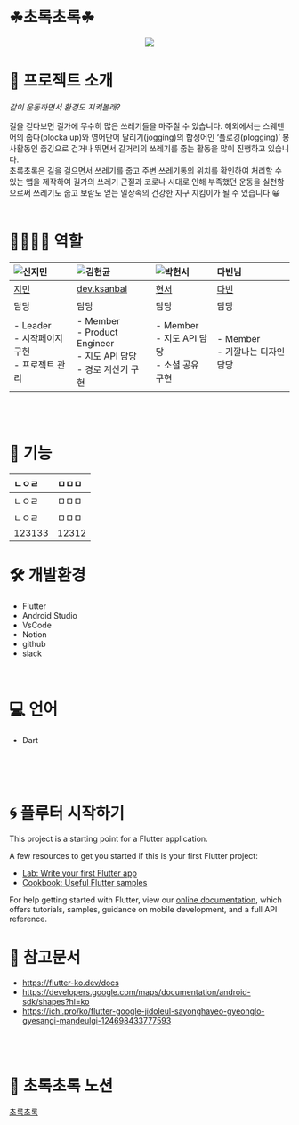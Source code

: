 ﻿# ☘초록초록☘
<p align="center"><img src="https://user-images.githubusercontent.com/86641936/152553190-f113fba4-c53a-42be-8ad9-5ebcfe84af7f.PNG"/>

# 🔎 프로젝트 소개
 *같이 운동하면서 환경도 지켜볼래?*

  길을 걷다보면 길가에 무수히 많은 쓰레기들을 마주칠 수 있습니다. 해외에서는 스웨덴어의 줍다(plocka up)와 영어단어 달리기(jogging)의 합성어인 ‘플로깅(plogging)’ 봉사활동인 줍깅으로 걷거나 뛰면서 길거리의 쓰레기를 줍는 활동을 많이 진행하고 있습니다. <br>
초록초록은 길을 걸으면서 쓰레기를 줍고 주변 쓰레기통의 위치를 확인하여 처리할 수 있는 앱을 제작하여 길가의 쓰레기 근절과 코로나 시대로 인해 부족했던 운동을 실천함으로써 쓰레기도 줍고 보람도 얻는 일상속의 건강한 지구 지킴이가 될 수 있습니다 😀
    <br>
  <br>

# 👨‍👨‍👧‍👧 역할

|![신지민](https://user-images.githubusercontent.com/86641936/152567027-4759cf27-2a64-4159-a17e-2a7a8808248c.png)|![김현균](https://user-images.githubusercontent.com/86641936/152566954-9d4674a1-fd21-4b1b-9ef3-e3d4bd57947b.jpg)|![박현서](https://user-images.githubusercontent.com/86641936/152567037-0f33ec6a-b086-4986-807f-186786d2f0fe.jpg)|다빈님|
|:---|:---|:---|:---|
| [지민](https://github.com/JJIMINSHIN) |[dev.ksanbal](https://github.com/Ksanbal)| [현서](https://github.com/hyena0608)|[다빈](https://github.com/ydb9607)|
| 담당 | 담당 | 담당 | 담당 |
|- Leader <br> - 시작페이지 구현 <br> - 프로젝트 관리 |- Member <br> - Product Engineer <br> - 지도 API 담당 <br> - 경로 계산기 구현|- Member <br>- 지도 API 담당 <br>- 소셜 공유 구현|- Member <br> - 기깔나는 디자인 담당|
<br>
  <br>  

# 🎤 기능
  |ㄴㅇㄹ|ㅁㅁㅁ|
  | :---| :---|
  |ㄴㅇㄹ|ㅁㅁㅁ|
  |ㄴㅇㄹ|ㅁㅁㅁ|
  |123133| 12312|

  

# 🛠 개발환경

  - Flutter
  - Android Studio
  - VsCode
  - Notion
  - github
  - slack
    <br>
  <br>

# 💻 언어
  - Dart
 
    <br>
  <br>
  
# 🌀 플루터 시작하기
  This project is a starting point for a Flutter application.

A few resources to get you started if this is your first Flutter project:

- [Lab: Write your first Flutter app](https://flutter.dev/docs/get-started/codelab)
- [Cookbook: Useful Flutter samples](https://flutter.dev/docs/cookbook)

For help getting started with Flutter, view our
[online documentation](https://flutter.dev/docs), which offers tutorials,
samples, guidance on mobile development, and a full API reference.

 
# 🔗 참고문서

  - https://flutter-ko.dev/docs 
  - https://developers.google.com/maps/documentation/android-sdk/shapes?hl=ko
  - https://ichi.pro/ko/flutter-google-jidoleul-sayonghayeo-gyeonglo-gyesangi-mandeulgi-124698433777593
  <br>
  <br>

# 📌 초록초록 노션
  [초록초록](https://www.notion.so/GDSC-2022-Winter-2a14b3c05c0842c0a41ccabaebae3e73)
